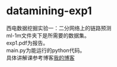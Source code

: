 # datamining-exp1
西电数据挖掘实验一：二分网络上的链路预测  
ml-1m文件夹下是所需要的数据集。  
exp1.pdf为报告。  
main.py为能运行的python代码。  
具体讲解课参考博客[我的博客](https://blog.csdn.net/qq_43305312/article/details/111397361)
